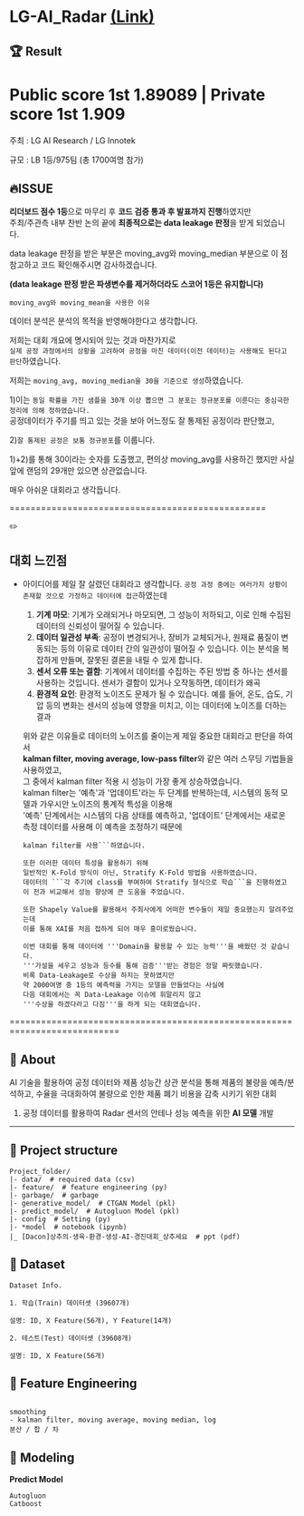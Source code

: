 # LG-AI_Radar [(Link)](https://dacon.io/competitions/official/235927/overview/description)

## 🏆 Result
# **Public score 1st** 1.89089 | **Private score 1st** 1.909

주최 : LG AI Research / LG Innotek

규모 : LB 1등/975팀 (총 1700여명 참가)



## 🔥**ISSUE**

**리더보드 점수 1등**으로 마무리 후 **코드 검증 통과 후 발표까지 진행**하였지만  
주최/주관측 내부 찬반 논의 끝에 **최종적으로는 data leakage 판정**을 받게 되었습니다.    

data leakage 판정을 받은 부분은 moving_avg와 moving_median 부분으로 이 점 참고하고 코드 확인해주시면 감사하겠습니다.  

**(data leakage 판정 받은 파생변수를 제거하더라도 스코어 1등은 유지합니다)**

```moving_avg와 moving_mean을 사용한 이유```   
 
데이터 분석은 분석의 목적을 반영해야한다고 생각합니다.    

저희는 대회 개요에 명시되어 있는 것과 마찬가지로   
```실제 공정 과정에서의 상황을 고려하여 공정을 마친 데이터(이전 데이터)는 사용해도 된다고 판단```하였습니다.   

저희는 ```moving_avg, moving_median을 30을 기준으로 생성```하였습니다.    

1)이는 ```동일 확률을 가진 샘플을 30개 이상 뽑으면 그 분포는 정규분포를 이룬다는 중심극한정리에 의해 정하였습니다.```  
  공정데이터가 주기를 띄고 있는 것을 보아 어느정도 잘 통제된 공정이라 판단했고,    

2)```잘 통제된 공정은 보통 정규분포```를 이룹니다.    

1)+2)를 통해 30이라는 숫자를 도출했고, 편의상 moving_avg를 사용하긴 했지만 사실 앞에 랜덤의 29개만 있으면 상관없습니다.   

매우 아쉬운 대회라고 생각듭니다.   

=================================================
  
  
    
  
  
✏️
## **대회 느낀점**
 - 아이디어를 제일 잘 살렸던 대회라고 생각합니다.
   ```공정 과정 중에는 여러가지 상황이 존재할 것으로 가정하고 데이터에 접근```하였는데
   1. **기계 마모**: 기계가 오래되거나 마모되면, 그 성능이 저하되고, 이로 인해 수집된 데이터의 신뢰성이 떨어질 수 있습니다.
   2. **데이터 일관성 부족**: 공정이 변경되거나, 장비가 교체되거나, 원재료 품질이 변동되는 등의 이유로 데이터 간의 일관성이 떨어질 수 있습니다. 이는 분석을 복잡하게 만들며, 잘못된 결론을 내릴 수 있게 합니다.
   3. **센서 오류 또는 결함**: 기계에서 데이터를 수집하는 주된 방법 중 하나는 센서를 사용하는 것입니다. 센서가 결함이 있거나 오작동하면, 데이터가 왜곡
   4. **환경적 요인**: 환경적 노이즈도 문제가 될 수 있습니다. 예를 들어, 온도, 습도, 기압 등의 변화는 센서의 성능에 영향을 미치고, 이는 데이터에 노이즈를 더하는 결과
  
   위와 같은 이유들로 데이터의 노이즈를 줄이는게 제일 중요한 대회라고 판단을 하여서  
   **kalman filter, moving average, low-pass filter**와 같은 여러 스무딩 기법들을 사용하였고,  
   그 중에서 kalman filter 적용 시 성능이 가장 좋게 상승하였습니다.  
   kalman filter는 '예측'과 '업데이트'라는 두 단계를 반복하는데, 시스템의 동적 모델과 가우시안 노이즈의 통계적 특성을 이용해  
   '예측' 단계에서는 시스템의 다음 상태를 예측하고, '업데이트' 단계에서는 새로운 측정 데이터를 사용해 이 예측을 조정하기 때문에  
   ```측정 오차 보정 + 시계열 데이터 특성 + 자기 상관성 요소를 반영하기 위해
   kalman filter를 사용```하였습니다.

   또한 이러한 데이터 특성을 활용하기 위해
   일반적인 K-Fold 방식이 아닌, Stratify K-Fold 방법을 사용하였습니다.
   데이터의 ```각 주기에 class를 부여하여 Stratify 형식으로 학습```을 진행하였고
   이 전과 비교해서 성능 향상에 큰 도움을 주었습니다.

   또한 Shapely Value를 활용해서 주최사에게 어떠한 변수들이 제일 중요했는지 알려주었는데
   이를 통해 XAI를 처음 접하게 되어 매우 흥미로웠습니다.

   이번 대회를 통해 데이터에 '''Domain을 활용할 수 있는 능력'''을 배웠던 것 같습니다.
   '''가설을 세우고 성능과 등수를 통해 검증'''받는 경험은 정말 짜릿했습니다.
   비록 Data-Leakage로 수상을 하지는 못하였지만
   약 2000여명 중 1등의 예측력을 가지는 모델을 만들었다는 사실에
   다음 대회에서는 꼭 Data-Leakage 이슈에 휘말리지 않고
   '''수상을 하겠다라고 다짐'''을 하게 되는 대회였습니다.
   
===========================================================================


## 🧐 About
AI 기술을 활용하여 공정 데이터와 제품 성능간 상관 분석을 통해 제품의 불량을 예측/분석하고, 
수율을 극대화하여 불량으로 인한 제품 폐기 비용을 감축 시키기 위한 대회


1. 공정 데이터를 활용하여 Radar 센서의 안테나 성능 예측을 위한 **AI 모델** 개발


---
## 🔖 Project structure

```
Project_folder/
|- data/  # required data (csv)
|- feature/  # feature engineering (py)
|- garbage/  # garbage 
|- generative_model/  # CTGAN Model (pkl)
|- predict_model/  # Autogluon Model (pkl)
|- config  # Setting (py)
|- *model  # notebook (ipynb)
|_ [Dacon]상추의-생육-환경-생성-AI-경진대회_상추세요  # ppt (pdf) 
```
## 📖 Dataset
```
Dataset Info.

1. 학습(Train) 데이터셋 (39607개)

설명: ID, X Feature(56개), Y Feature(14개)

2. 테스트(Test) 데이터셋 (39608개)

설명: ID, X Feature(56개)

```


## 🔧 Feature Engineering
```

smoothing
- kalman filter, moving average, moving median, log
분산 / 합 / 차

```

## 🎈 Modeling

**Predict Model**
```
Autogluon
Catboost
```


